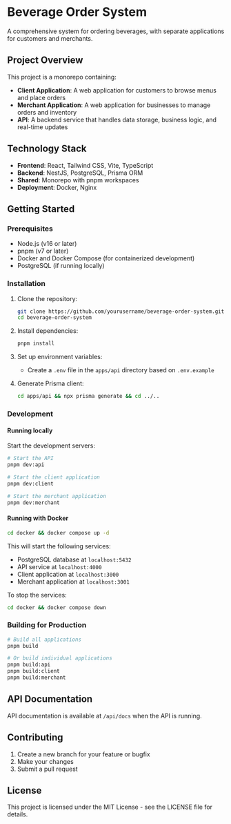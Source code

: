 # Beverage Order System

A comprehensive system for ordering beverages, with separate applications for customers and merchants.

## Project Overview

This project is a monorepo containing:

- **Client Application**: A web application for customers to browse menus and place orders
- **Merchant Application**: A web application for businesses to manage orders and inventory
- **API**: A backend service that handles data storage, business logic, and real-time updates

## Technology Stack

- **Frontend**: React, Tailwind CSS, Vite, TypeScript
- **Backend**: NestJS, PostgreSQL, Prisma ORM
- **Shared**: Monorepo with pnpm workspaces
- **Deployment**: Docker, Nginx

## Getting Started

### Prerequisites

- Node.js (v16 or later)
- pnpm (v7 or later)
- Docker and Docker Compose (for containerized development)
- PostgreSQL (if running locally)

### Installation

1. Clone the repository:

   ```bash
   git clone https://github.com/yourusername/beverage-order-system.git
   cd beverage-order-system
   ```

2. Install dependencies:

   ```bash
   pnpm install
   ```

3. Set up environment variables:

   - Create a `.env` file in the `apps/api` directory based on `.env.example`

4. Generate Prisma client:
   ```bash
   cd apps/api && npx prisma generate && cd ../..
   ```

### Development

#### Running locally

Start the development servers:

```bash
# Start the API
pnpm dev:api

# Start the client application
pnpm dev:client

# Start the merchant application
pnpm dev:merchant
```

#### Running with Docker

```bash
cd docker && docker compose up -d
```

This will start the following services:

- PostgreSQL database at `localhost:5432`
- API service at `localhost:4000`
- Client application at `localhost:3000`
- Merchant application at `localhost:3001`

To stop the services:

```bash
cd docker && docker compose down
```

### Building for Production

```bash
# Build all applications
pnpm build

# Or build individual applications
pnpm build:api
pnpm build:client
pnpm build:merchant
```

## API Documentation

API documentation is available at `/api/docs` when the API is running.

## Contributing

1. Create a new branch for your feature or bugfix
2. Make your changes
3. Submit a pull request

## License

This project is licensed under the MIT License - see the LICENSE file for details.
